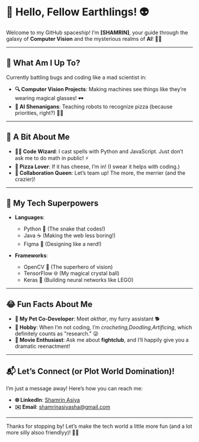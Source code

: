 # 🤖 Hello, Fellow Earthlings! 👽

Welcome to my GitHub spaceship! I’m **[SHAMRIN]**, your guide through the galaxy of **Computer Vision** and the mysterious realms of **AI**! 🚀✨

---

## 🥳 What Am I Up To?

Currently battling bugs and coding like a mad scientist in:
- **🔍 Computer Vision Projects**: Making machines see things like they’re wearing magical glasses! 🕶️
- **🧠 AI Shenanigans**: Teaching robots to recognize pizza (because priorities, right?) 🍕🤖

---

## 🤔 A Bit About Me

- **👨‍💻 Code Wizard**: I cast spells with Python and JavaScript. Just don’t ask me to do math in public! ⚡
- **🍕 Pizza Lover**: If it has cheese, I’m in! (I swear it helps with coding.) 
- **🤝 Collaboration Queen**: Let’s team up! The more, the merrier (and the crazier)!

---

## 🎉 My Tech Superpowers

- **Languages**: 
  - Python 🐍 (The snake that codes!)
  - Java ☕ (Making the web less boring!)
  - Figma 🎨 (Designing like a nerd!)

- **Frameworks**:
  - OpenCV 📸 (The superhero of vision)
  - TensorFlow 🌐 (My magical crystal ball)
  - Keras 🌟 (Building neural networks like LEGO)

---

## 😂 Fun Facts About Me

- **🐾 My Pet Co-Developer**: Meet *akthar*, my furry assistant 🐕
- **🎨 Hobby**: When I’m not coding, I’m *crocheting,Doodling,Artificing*, which definitely counts as "research." 😜
- **🍿 Movie Enthusiast**: Ask me about **fightclub**, and I’ll happily give you a dramatic reenactment! 

---

## 📬 Let’s Connect (or Plot World Domination)!

I’m just a message away! Here’s how you can reach me:

- **🌐 LinkedIn**: [Shamrin Asiya](https://www.linkedin.com/in/shamrin-asiya-2508362a1)
- **✉️ Email**: [shamrinasiyasha@gmail.com](mailto:shamrinasiyasha@gmail.com)

---

Thanks for stopping by! Let’s make the tech world a little more fun (and a lot more silly alsoo friendlyy)! 🎉😄

